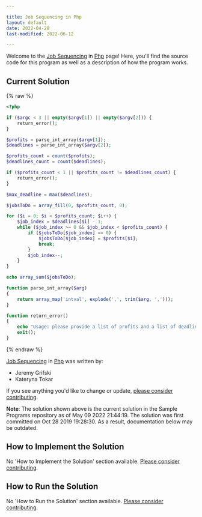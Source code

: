 ```yaml
---

title: Job Sequencing in Php
layout: default
date: 2022-04-28
last-modified: 2022-06-12

---
```


Welcome to the [Job Sequencing](https://sampleprograms.io/projects/job-sequencing) in [Php](https://sampleprograms.io/languages/php) page! Here, you'll find the source code for this program as well as a description of how the program works.

## Current Solution

{% raw %}

```php
<?php

if ($argc < 3 || empty($argv[1]) || empty($argv[2])) {
    return_error();
}

$profits = parse_int_array($argv[1]);
$deadlines = parse_int_array($argv[2]);

$profits_count = count($profits);
$deadlines_count = count($deadlines);

if ($profits_count < 1 || $profits_count != $deadlines_count) {
    return_error();
}

$max_deadline = max($deadlines);

$jobsToDo = array_fill(0, $profits_count, 0);

for ($i = 0; $i < $profits_count; $i++) {
    $job_index = $deadlines[$i] - 1;
    while ($job_index >= 0 && $job_index < $profits_count) {
        if ($jobsToDo[$job_index] == 0) {
            $jobsToDo[$job_index] = $profits[$i];
            break;
        }
        $job_index--;
    }
}

echo array_sum($jobsToDo);

function parse_int_array($arg)
{
    return array_map('intval', explode(',', trim($arg, ',')));
}

function return_error()
{
    echo "Usage: please provide a list of profits and a list of deadlines\n";
    exit();
}
```

{% endraw %}

[Job Sequencing](https://sampleprograms.io/projects/job-sequencing) in [Php](https://sampleprograms.io/languages/php) was written by:

- Jeremy Grifski
- Kateryna Tokar

If you see anything you'd like to change or update, [please consider contributing](https://github.com/TheRenegadeCoder/sample-programs).

**Note**: The solution shown above is the current solution in the Sample Programs repository as of May 09 2022 21:44:19. The solution was first committed on Oct 28 2019 19:28:30. As a result, documentation below may be outdated.

## How to Implement the Solution

No 'How to Implement the Solution' section available. [Please consider contributing](https://github.com/TheRenegadeCoder/sample-programs-website).

## How to Run the Solution

No 'How to Run the Solution' section available. [Please consider contributing](https://github.com/TheRenegadeCoder/sample-programs-website).
